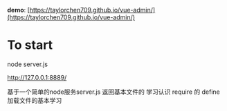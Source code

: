 **demo**: [https://taylorchen709.github.io/vue-admin/](https://taylorchen709.github.io/vue-admin/)

# To start
node server.js

http://127.0.0.1:8889/

基于一个简单的node服务server.js 返回基本文件的 学习认识 require 的 define 加载文件的基本学习 

